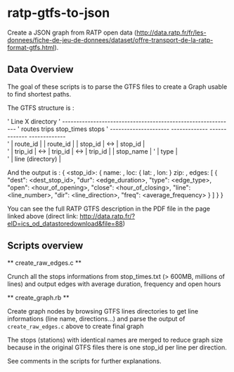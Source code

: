 ratp-gtfs-to-json
==================

Create a JSON graph from RATP open data (http://data.ratp.fr/fr/les-donnees/fiche-de-jeu-de-donnees/dataset/offre-transport-de-la-ratp-format-gtfs.html).



Data Overview
---------------

The goal of these scripts is to parse the GTFS files to create a Graph usable to find shortest paths.

The GTFS structure is :

'                           Line X directory
' -------------------------------------------------------------
'     routes                       trips            stop_times       stops 
'   ---------------------       -------------     -------------      -------------   
'   | route_id          |       | route_id  |     | stop_id   |  <-> | stop_id   |   
'   | trip_id           |  <->  | trip_id   | <-> | trip_id   |      | stop_name |
'   | type              |                                            
'   | line (directory)  |
   
   
And the output is :
{
	<stop_id>: {
		name: <name>,
		loc: {
			lat: <latitude>,
			lon: <longitude>
		}
		zip: <zipcode>,
		edges: [
			{
				"dest": <dest_stop_id>,
				"dur": <edge_duration>,
				"type": <edge_type>,
				"open": <hour_of_opening>,
				"close": <hour_of_closing>,
				"line": <line_number>,
				"dir": <line_direction>,
				"freq": <average_frequency>
			}
		]
	}
}

You can see the full RATP GTFS description in the PDF file in the page linked above (direct link: http://data.ratp.fr/?eID=ics_od_datastoredownload&file=88)



Scripts overview
---------------------


** create_raw_edges.c **

Crunch all the stops informations from stop_times.txt (> 600MB, millions of lines) and output edges with average duration, frequency and open hours


** create_graph.rb **

Create graph nodes by browsing GTFS lines directories to get line informations (line name, directions...) and parse the output of `create_raw_edges.c` above to create final graph

The stops (stations) with identical names are merged to reduce graph size because in the original GTFS files there is one stop_id per line per direction.

See comments in the scripts for further explanations.